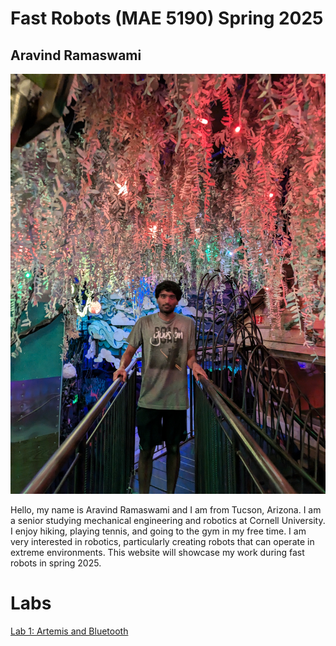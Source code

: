 # Fast Robots (MAE 5190) Spring 2025

## Aravind Ramaswami

![Profile Picture](images/profile_picture.jpg)

Hello, my name is Aravind Ramaswami and I am from Tucson, Arizona. I am a senior studying mechanical engineering and robotics at Cornell University. I enjoy hiking, playing tennis, and going to the gym in my free time. I am very interested in robotics, particularly creating robots that can operate in extreme environments. This website will showcase my work during fast robots in spring 2025. 

# Labs 
[Lab 1: Artemis and Bluetooth](/lab1.md)

